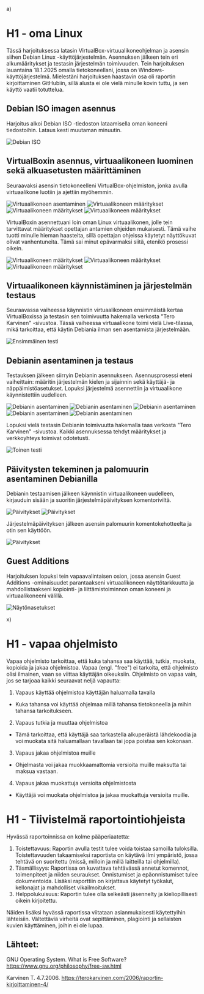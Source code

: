  a)

 # H1 - oma Linux

Tässä harjoituksessa latasin VirtualBox-virtuualikoneohjelman ja asensin siihen Debian Linux -käyttöjärjestelmän. Asennuksen jälkeen tein eri alkumääritykset ja testasin järjestelmän toimivuuden. Tein harjoituksen lauantaina 18.1.2025 omalla tietokoneellani, jossa on Windows-käyttöjärjestelmä. Mielestäni harjoituksen haastavin osa oli raportin kirjoittaminen GitHubiin, sillä alusta ei ole vielä minulle kovin tuttu, ja sen käyttö vaatii totuttelua. 

## Debian ISO imagen asennus

Harjoitus alkoi Debian ISO -tiedoston lataamisella oman koneeni tiedostoihin. Lataus kesti muutaman minuutin.

![Debian ISO](DebianISO.png)

## VirtualBoxin asennus, virtuaalikoneen luominen sekä alkuasetusten määrittäminen

Seuraavaksi asensin tietokoneelleni VirtualBox-ohjelmiston, jonka avulla virtuaalikone luotiin ja ajettiin myöhemmin.

![Virtuaalikoneen asentaminen](Virtuaalikoneenlataaminen.png)
![Virtuaalikoneen määritykset](Virtuaalikoneenasentaminen.png)
![Virtuaalikoneen määritykset](Virtuaalikoneenasentaminen2.png)
![Virtuaalikoneen määritykset](Virtuaalikoneenasentaminen3.png)

VirtualBoxin asennettuani loin oman Linux virtuaalikonen, jolle tein tarvittavat määritykset opettajan antamien ohjeiden mukaisesti. Tämä vaihe tuotti minulle hieman haasteita, sillä opettajan ohjeissa käytetyt näyttökuvat olivat vanhentuneita. Tämä sai minut epävarmaksi siitä, etenikö prosessi oikein.

![Virtuaalikoneen määritykset](Virtuaalikoneenasentaminen4.png)
![Virtuaalikoneen määritykset](Virtuaalikoneenasentaminen5.png)
![Virtuaalikoneen määritykset](Virtuaalikoneenasentaminen6.png)

## Virtuaalikoneen käynnistäminen ja järjestelmän testaus

Seuraavassa vaiheessa käynnistin virtuaalikoneen ensimmäistä kertaa VirtualBoxissa ja testasin sen toimivuutta hakemalla verkosta "Tero Karvinen" -sivustoa. Tässä vaiheessa virtuaalikone toimi vielä Live-tilassa, mikä tarkoittaa, että käytin Debiania ilman sen asentamista järjestelmään.

![Ensimmäinen testi](Virtuaalikoneentestaus1.png)

## Debianin asentaminen ja testaus 

Testauksen jälkeen siirryin Debianin asennukseen. Asennusprosessi eteni vaiheittain: määritin järjestelmän kielen ja sijainnin sekä käyttäjä- ja näppäimistöasetukset. Lopuksi järjestelmä asennettiin ja virtuaalikone käynnistettiin uudelleen.

![Debianin asentaminen](Debianinasentaminen1.png)
![Debianin asentaminen](Debianinasentaminen2.png)
![Debianin asentaminen](Debianinasentaminen3.png)
![Debianin asentaminen](Debianinasentaminen4.png)
![Debianin asentaminen](Debianinasentaminen5.png)

Lopuksi vielä testasin Debianin toimivuutta hakemalla taas verkosta "Tero Karvinen" -sivustoa. Kaikki asennuksessa tehdyt määritykset ja verkkoyhteys toimivat odotetusti.

![Toinen testi](Testi2.png)

## Päivitysten tekeminen ja palomuurin asentaminen Debianilla

Debianin testaamisen jälkeen käynnistin virtuaalikoneen uudelleen, kirjauduin sisään ja suoritin järjestelmäpäivityksen komentoriviltä.

![Päivitykset](Komentokehotteenkäyttö1.png)
![Päivitykset](Komentokehotteenkäyttö2.png)

Järjestelmäpäivityksen jälkeen asensin palomuurin komentokehotteelta ja otin sen käyttöön.

![Päivitykset](Komentokehotteenkäyttö3.png)

## Guest Additions

Harjoituksen lopuksi tein vapaavalintaisen osion, jossa asensin Guest Additions -ominaisuudet parantaakseni virtuaalikoneen näyttötarkkuutta ja mahdollistaakseni kopiointi- ja liittämistoiminnon oman koneeni ja virtuaalikoneeni välillä. 

![Näytönasetukset](Näytönasetukset.png)

 x)

# H1 - vapaa ohjelmisto

Vapaa ohjelmisto tarkoittaa, että kuka tahansa saa käyttää, tutkia, muokata, kopioida ja jakaa ohjelmistoa. Vapaa (engl. "free") ei tarkoita, että ohjelmisto olisi ilmainen, vaan se viittaa käyttäjän oikeuksiin. Ohjelmisto on vapaa vain, jos se tarjoaa kaikki seuraavat neljä vapautta:

1. Vapaus käyttää ohjelmistoa käyttäjän haluamalla tavalla
  - Kuka tahansa voi käyttää ohjelmaa millä tahansa tietokoneella ja mihin tahansa tarkoitukseen. 
2. Vapaus tutkia ja muuttaa ohjelmistoa
  - Tämä tarkoittaa, että käyttäjä saa tarkastella alkuperäistä lähdekoodia ja voi muokata sitä haluamallaan tavallaan tai jopa poistaa sen kokonaan.  
3. Vapaus jakaa ohjelmistoa muille
  - Ohjelmasta voi jakaa muokkaamattomia versioita muille maksutta tai maksua vastaan.
4. Vapaus jakaa muokattuja versioita ohjelmistosta
  - Käyttäjä voi muokata ohjelmistoa ja jakaa muokattuja versioita muille.

# H1 - Tiivistelmä raportointiohjeista

Hyvässä raportoinnissa on kolme pääperiaatetta:

1. Toistettavuus: Raportin avulla testit tulee voida toistaa samoilla tuloksilla. Toistettavuuden takaamiseksi raportista on käytävä ilmi ympäristö, jossa tehtävä on suoritettu (missä, milloin ja millä laitteilla tai ohjelmilla).
2. Täsmällisyys: Raportissa on kuvattava tehtävässä annetut komennot, toimenpiteet ja niiden seuraukset. Onnistumiset ja epäonnistumiset tulee dokumentoida. Lisäksi raporttiin on kirjattava käytetyt työkalut, kellonajat ja mahdolliset vikailmoitukset.
3. Helppolukuisuus: Raportin tulee olla selkeästi jäsennelty ja kieliopillisesti oikein kirjoitettu.

Näiden lisäksi hyvässä raportissa viitataan asianmukaisesti käytettyihin lähteisiin. Vältettäviä virheitä ovat sepittäminen, plagiointi ja sellaisten kuvien käyttäminen, joihin ei ole lupaa.

## Lähteet:

GNU Operating System. What is Free Software? https://www.gnu.org/philosophy/free-sw.html

Karvinen T. 4.7.2006. https://terokarvinen.com/2006/raportin-kirjoittaminen-4/
 
